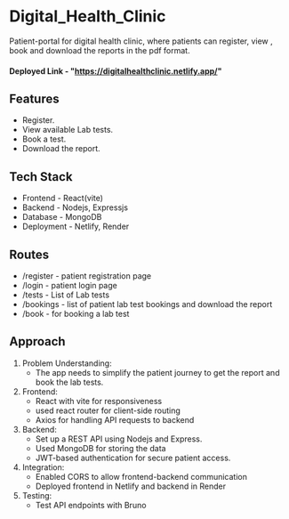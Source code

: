 # Digital_Health_Clinic

 Patient-portal for digital health clinic, where patients can register, view , book and download the reports in the pdf format.

 #### Deployed Link - "https://digitalhealthclinic.netlify.app/"

 ## Features
 - Register.
 - View available Lab tests.
 - Book a test.
 - Download the report.

## Tech Stack
- Frontend - React(vite)
- Backend - Nodejs, Expressjs
- Database - MongoDB
- Deployment - Netlify, Render

## Routes
- /register - patient registration page
- /login - patient login page
- /tests - List of Lab tests
- /bookings - list of patient lab test bookings and download the report
- /book - for booking a lab test

## Approach

1. Problem Understanding:
   - The app needs to simplify the patient journey to get the report and book the lab tests.
2. Frontend:
   - React with vite for responsiveness
   - used react router for client-side routing
   - Axios for handling API requests to backend
3. Backend:
   - Set up a REST API using Nodejs and Express.
   - Used MongoDB for storing the data
   - JWT-based authentication for secure patient access.
4. Integration:
   - Enabled CORS to allow frontend-backend communication
   - Deployed frontend in Netlify and backend in Render
5. Testing:
   - Test API endpoints with Bruno
